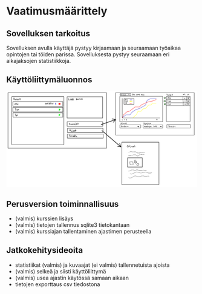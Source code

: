 # Vaatimusmäärittely

## Sovelluksen tarkoitus

Sovelluksen avulla käyttäjä pystyy kirjaamaan ja seuraamaan työaikaa opintojen tai töiden parissa. Sovelluksesta pystyy seuraamaan eri aikajaksojen statistiikkoja.

## Käyttöliittymäluonnos

![](./kayttoliittyma.png)

## Perusversion toiminnallisuus

- (valmis) kurssien lisäys
- (valmis) tietojen tallennus sqlite3 tietokantaan
- (valmis) kurssiajan tallentaminen ajastimen perusteella

## Jatkokehitysideoita

- statistiikat (valmis) ja kuvaajat (ei valmis) tallennetuista ajoista
- (valmis) selkeä ja siisti käyttöliittymä
- (valmis) usea ajastin käytössä samaan aikaan
- tietojen exporttaus csv tiedostona
